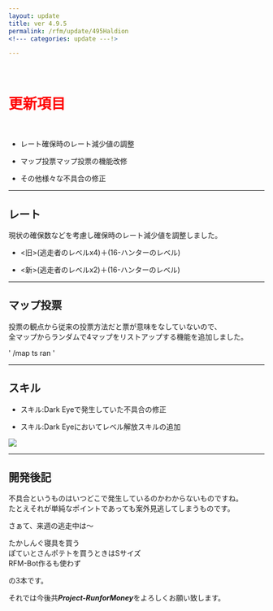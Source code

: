 ```yaml
---
layout: update
title: ver 4.9.5
permalink: /rfm/update/495Haldion 
<!--- categories: update ---!>

---
```

<br>
<h1 id="1"><font color="red">更新項目</font></h1><br>

+ <span class="red-badge">レート</span>確保時のレート減少値の調整  

+ <span class="blue-badge">マップ投票</span>マップ投票の機能改修    

+ <span class="green-badge">その他</span>様々な不具合の修正 


----------------------------------------------------
## レート  

現状の確保数などを考慮し確保時のレート減少値を調整しました。  

+ <旧>(逃走者のレベルx4)＋(16-ハンターのレベル)

+ <新>(逃走者のレベルx2)＋(16-ハンターのレベル)


----------------------------------------------------
## マップ投票  

投票の観点から従来の投票方法だと票が意味をなしていないので、  
全マップからランダムで4マップをリストアップする機能を追加しました。  

'
/map ts ran
'


----------------------------------------------------
## スキル  

+ スキル:Dark Eyeで発生していた不具合の修正  


+ スキル:Dark Eyeにおいてレベル解放スキルの追加  


<img src="https://web.njj12.net/public/images/rfm/skillDarkEye.png"><br>


----------------------------------------------------
## 開発後記  

不具合というものはいつどこで発生しているのかわからないものですね。    
たとえそれが単純なポイントであっても案外見逃してしまうものです。  

  
    
    
さぁて、来週の逃走中は～  

  
たかしんぐ寝具を買う  
ぽていとさんポテトを買うときはSサイズ  
RFM-Bot作るも使わず  


の3本です。
 



それでは今後共***Project-RunforMoney***をよろしくお願い致します。<br>
